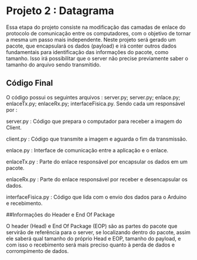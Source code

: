 

# Projeto 2 : Datagrama

  Essa etapa do projeto consiste na modificação das camadas de enlace do protocolo de comunicação entre os computadores, com o objetivo de tornar a mesma um passo mais independente. Neste projeto será gerado um pacote, que encapsulará os dados (payload) e irá conter outros dados fundamentais para identificação das informações do pacote, como tamanho. Isso irá possibilitar que o server não precise previamente saber o tamanho do arquivo sendo transmitido.



## Código Final

O código possui os seguintes arquivos : server.py; server.py; enlace.py; enlaceTx.py; enlaceRx.py; interfaceFisica.py. Sendo cada um responsável por :

server.py : Código que prepara o computador para receber a imagem do Client.

client.py : Código que transmite a imagem e aguarda o fim da transmissão.

enlace.py : Interface de comunicação entre a aplicação e o enlace.

enlaceTx.py : Parte do enlace responsável por encapsular os dados em um pacote.

enlaceRx.py : Parte do enlace responsável por receber e desencapsular os dados.

interfaceFisica.py : Código que lida com o envio dos dados para o Arduino e recebimento.


##Informações do Header e End Of Package

O header (Head) e End Of Package (EOP) são as partes do pacote que servirão de referência para o server, se localizando dentro do pacote, assim ele saberá qual tamanho do próprio Head e EOP, tamanho do payload, e com isso o recebimento será mais preciso quanto à perda de dados e corrompimento de dados.

